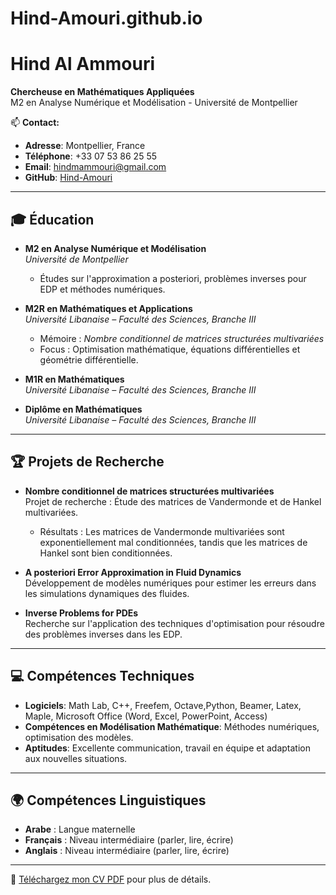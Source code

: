 # Hind-Amouri.github.io
# Hind Al Ammouri

**Chercheuse en Mathématiques Appliquées**  
M2 en Analyse Numérique et Modélisation - Université de Montpellier

📫 **Contact:**  
- **Adresse**: Montpellier, France
- **Téléphone**: +33 07 53 86 25 55
- **Email**: hindmammouri@gmail.com  
- **GitHub**: [Hind-Amouri](https://github.com/Hind-Amouri)  
  
---

## 🎓 Éducation

- **M2 en Analyse Numérique et Modélisation**  
  *Université de Montpellier*
  - Études sur l'approximation a posteriori, problèmes inverses pour EDP et méthodes numériques.
  
- **M2R en Mathématiques et Applications**  
  *Université Libanaise – Faculté des Sciences, Branche III*
  - Mémoire : *Nombre conditionnel de matrices structurées multivariées*  
  - Focus : Optimisation mathématique, équations différentielles et géométrie différentielle.

- **M1R en Mathématiques**  
  *Université Libanaise – Faculté des Sciences, Branche III*

- **Diplôme en Mathématiques**  
  *Université Libanaise – Faculté des Sciences, Branche III*

---
## 🏆 Projets de Recherche

- **Nombre conditionnel de matrices structurées multivariées**  
  Projet de recherche : Étude des matrices de Vandermonde et de Hankel multivariées.  
  - Résultats : Les matrices de Vandermonde multivariées sont exponentiellement mal conditionnées, tandis que les matrices de Hankel sont bien conditionnées.

- **A posteriori Error Approximation in Fluid Dynamics**  
  Développement de modèles numériques pour estimer les erreurs dans les simulations dynamiques des fluides.

- **Inverse Problems for PDEs**  
  Recherche sur l'application des techniques d'optimisation pour résoudre des problèmes inverses dans les EDP.

---

## 💻 Compétences Techniques

- **Logiciels**: Math Lab, C++, Freefem, Octave,Python, Beamer, Latex, Maple, Microsoft Office (Word, Excel, PowerPoint, Access)  
- **Compétences en Modélisation Mathématique**: Méthodes numériques, optimisation des modèles.  
- **Aptitudes**: Excellente communication, travail en équipe et adaptation aux nouvelles situations.

---

## 🌍 Compétences Linguistiques

- **Arabe** : Langue maternelle  
- **Français** : Niveau intermédiaire (parler, lire, écrire)  
- **Anglais** : Niveau intermédiaire (parler, lire, écrire)
---

📄 [Téléchargez mon CV PDF](https://github.com/Hind-Amouri/Hind-Alammouri-CV/raw/main/Hind_Alammouri_CV.pdf) pour plus de détails.
